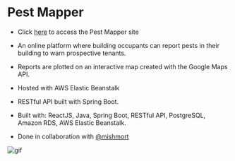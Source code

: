 # Pest Mapper

* Click [here](http://pestmapper-env.eba-2ypfqjyc.us-east-2.elasticbeanstalk.com/) to access the Pest Mapper site

* An online platform where building occupants can report pests in their building to warn prospective tenants.

* Reports are plotted on an interactive map created with the Google Maps API.

* Hosted with AWS Elastic Beanstalk

* RESTful API built with Spring Boot.

* Built with: ReactJS, Java, Spring Boot, RESTful API, PostgreSQL, Amazon RDS, AWS Elastic Beanstalk.

* Done in collaboration with [@mishmort](https://github.com/mishmort)

![gif](demo2.gif)
